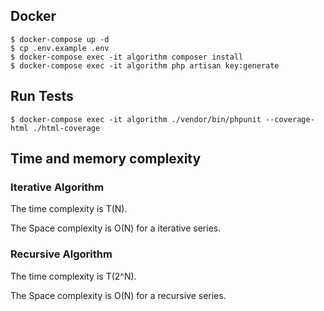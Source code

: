 ## Docker
```
$ docker-compose up -d
$ cp .env.example .env
$ docker-compose exec -it algorithm composer install
$ docker-compose exec -it algorithm php artisan key:generate
```

## Run Tests
```
$ docker-compose exec -it algorithm ./vendor/bin/phpunit --coverage-html ./html-coverage
```

## Time and memory complexity
### Iterative Algorithm

The time complexity is T(N).

The Space complexity is O(N) for a iterative series.

### Recursive Algorithm

The time complexity is T(2^N).

The Space complexity is O(N) for a recursive series.
